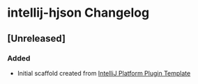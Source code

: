 <!-- Keep a Changelog guide -> https://keepachangelog.com -->

# intellij-hjson Changelog

## [Unreleased]
### Added
- Initial scaffold created from [IntelliJ Platform Plugin Template](https://github.com/JetBrains/intellij-platform-plugin-template)
